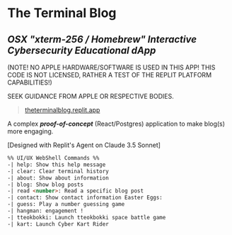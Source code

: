 # The Terminal Blog 
## ***OSX "xterm-256 / Homebrew" Interactive Cybersecurity Educational dApp***
(NOTE! NO APPLE HARDWARE/SOFTWARE IS USED IN THIS APP! THIS CODE IS NOT LICENSED, RATHER A TEST OF THE REPLIT PLATFORM CAPABILITIES!)




SEEK GUIDANCE FROM APPLE OR RESPECTIVE BODIES.


>[theterminalblog.replit.app](https://theterminalblog.replit.app)

A complex ***proof-of-concept*** (React/Postgres) application to make blog(s) more engaging. 



[Designed with Replit's Agent on Claude 3.5 Sonnet]

```md 
%% UI/UX WebShell Commands %%
-| help: Show this help message 
-| clear: Clear terminal history 
-| about: Show about information 
-| blog: Show blog posts 
-| read <number>: Read a specific blog post 
-| contact: Show contact information Easter Eggs: 
-| guess: Play a number guessing game 
-| hangman: engagement !
-| tteokbokki: Launch tteokbokki space battle game 
-| kart: Launch Cyber Kart Rider
```
